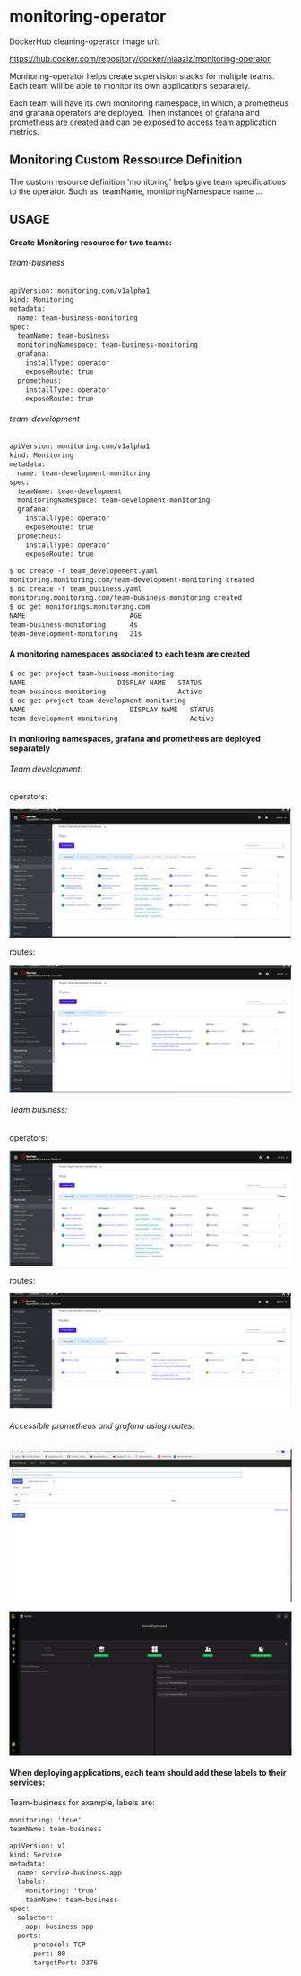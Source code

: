 # monitoring-operator

DockerHub cleaning-operator image url:

https://hub.docker.com/repository/docker/nlaaziz/monitoring-operator


Monitoring-operator helps create supervision stacks for multiple teams. Each team
will be able to monitor its own applications separately.

Each team will have its own monitoring namespace, in which, a prometheus and grafana operators
are deployed. Then instances of grafana and prometheus are created and can be exposed to access
team application metrics.

## Monitoring Custom Ressource Definition

The custom resource definition 'monitoring' helps give team specifications to the operator.
Such as, teamName, monitoringNamespace name ...

## USAGE

#### Create Monitoring resource for two teams:

###### team-business

```
apiVersion: monitoring.com/v1alpha1
kind: Monitoring
metadata:
  name: team-business-monitoring
spec:
  teamName: team-business
  monitoringNamespace: team-business-monitoring
  grafana:
    installType: operator
    exposeRoute: true
  prometheus:
    installType: operator
    exposeRoute: true

```

###### team-development

```
apiVersion: monitoring.com/v1alpha1
kind: Monitoring
metadata:
  name: team-development-monitoring
spec:
  teamName: team-development
  monitoringNamespace: team-development-monitoring
  grafana:
    installType: operator
    exposeRoute: true
  prometheus:
    installType: operator
    exposeRoute: true

```

```
$ oc create -f team_developement.yaml
monitoring.monitoring.com/team-development-monitoring created
$ oc create -f team_business.yaml
monitoring.monitoring.com/team-business-monitoring created
$ oc get monitorings.monitoring.com
NAME                          AGE
team-business-monitoring      4s
team-development-monitoring   21s
```

#### A monitoring namespaces associated to each team are created

```
$ oc get project team-business-monitoring
NAME                       DISPLAY NAME   STATUS
team-business-monitoring                  Active
$ oc get project team-development-monitoring
NAME                          DISPLAY NAME   STATUS
team-development-monitoring                  Active
```

#### In monitoring namespaces, grafana and prometheus are deployed separately

###### Team development:

operators:

![](doc/images/team-dev-monitor.png)

routes:

![](doc/images/team-dev-routes.png)

###### Team business:

operators:

![](doc/images/team-business-monitor.png)

routes:

![](doc/images/team-business-routes.png)


###### Accessible prometheus and grafana using routes:

![](doc/images/prometheus.png)

![](doc/images/grafana.png)

#### When deploying applications, each team should add these labels to their services:

Team-business for example, labels are:

```
monitoring: 'true'
teamName: team-business
```

```
apiVersion: v1
kind: Service
metadata:
  name: service-business-app
  labels:
    monitoring: 'true'
    teamName: team-business
spec:
  selector:
    app: business-app
  ports:
    - protocol: TCP
      port: 80
      targetPort: 9376
```

